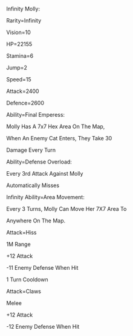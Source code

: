 Infinity Molly:

Rarity=Infinity

Vision=10

HP=22155

Stamina=6

Jump=2

Speed=15

Attack=2400

Defence=2600

Ability=Final Emperess:

Molly Has A 7x7 Hex Area On The Map,

When An Enemy Cat Enters, They Take 30

Damage Every Turn

Ability=Defense Overload:

Every 3rd Attack Against Molly

Automatically Misses

Infinity Ability=Area Movement:

Every 3 Turns, Molly Can Move Her 7X7 Area To

Anywhere On The Map.

Attack=Hiss

1M Range

+12 Attack

-11 Enemy Defense When Hit

1 Turn Cooldown

Attack=Claws

Melee

+12 Attack

-12 Enemy Defense When Hit

